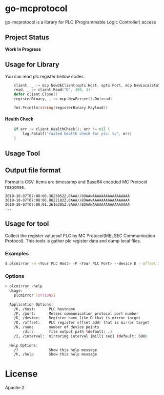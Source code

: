 # go-mcprotocol

go-mcprotocol is a library for PLC (Programmable Logic Controller) access

## Project Status

**Work In Progress**

## Usage for Library

You can read plc register bellow codes.

```go
	client, _ := mcp.New3EClient(opts.Host, opts.Port, mcp.NewLocalStation())
	read, _ := client.Read("D", 100, 3)
	defer client.Close()
	registerBinary, _ := mcp.NewParser().Do(read)

	fmt.Println(string(registerBinary.Payload))
```

#### Health Check

```go
	if err := client.HealthCheck(); err != nil {
		log.Fatalf("failed health check for plc: %v", err)
	}
```

## Usage Tool

## Output file format

Format is CSV. Items are timestamp and Base64 encoded MC Protocol response.

```csv
2019-10-07T07:08:00.3623052Z,0AAA//8DAAwAAAAAAAAAAAAAAAAA
2019-10-07T07:08:00.8622182Z,0AAA//8DAAwAAAAAAAAAAAAAAAAA
2019-10-07T07:08:01.3616205Z,0AAA//8DAAwAAAAAAAAAAAAAAAAA
...
```

## Usage for tool

Collect the register values​of PLC by MC Protocol(MELSEC Communication Protocol).
This tools is gather plc register data and dump local files.

### Examples

```bash
$ plcmirror -H <Your PLC Host> -P <Your PLC Port> --device D --offset 100 --num 10 --dir /var/log/plcmirror
```

### Options

```bash
> plcmirror -help
  Usage:
    plcmirror [OPTIONS]
  
  Application Options:
    /H, /host:      PLC hostname
    /P, /port:      Melsec communication protocol port number
    /D, /device:    Register name like D that is mirror target
    /O, /offset:    PLC register offset addr that is mirror target
    /N, /num:       number of device points
        /dir:       file output path (default: .)
    /I, /interval:  mirroring interval [milli sec] (default: 500)
  
  Help Options:
    /?              Show this help message
    /h, /help       Show this help message
```



# License
Apache 2
